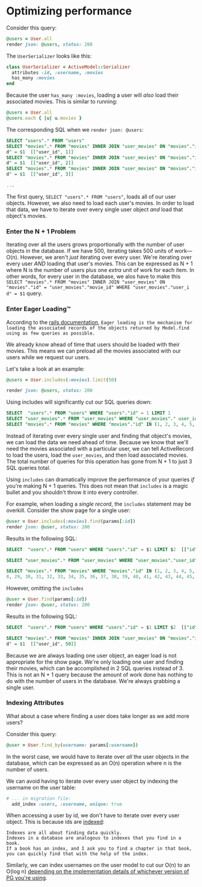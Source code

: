 # Optimizing performance

Consider this query:

```ruby
@users = User.all
render json: @users, status: 200
```

The `UserSerializer` looks like this:

```ruby
class UserSerializer < ActiveModel::Serializer
  attributes :id, :username, :movies
  has_many :movies
end
```

Because the user `has_many :movies`, loading a user will _also_ load their associated movies. This is similar to running:

```ruby
@users = User.all
@users.each { |u| u.movies }
```

The corresponding SQL when we `render json: @users`:

```sql
SELECT "users".* FROM "users"
SELECT "movies".* FROM "movies" INNER JOIN "user_movies" ON "movies"."id" = "user_movies"."movie_id" WHERE "user_movies"."user_i
d" = $1  [["user_id", 1]]
SELECT "movies".* FROM "movies" INNER JOIN "user_movies" ON "movies"."id" = "user_movies"."movie_id" WHERE "user_movies"."user_i
d" = $1  [["user_id", 2]]
SELECT "movies".* FROM "movies" INNER JOIN "user_movies" ON "movies"."id" = "user_movies"."movie_id" WHERE "user_movies"."user_i
d" = $1  [["user_id", 3]]

...
```

The first query, `SELECT "users".* FROM "users"`, loads all of our user objects. However, we also need to load each user's movies. In order to load that data, we have to iterate over every single user object _and_ load that object's movies.

### Enter the N + 1 Problem

Iterating over all the users grows proportionally with the number of user objects in the database. If we have 500, iterating takes 500 units of work––O(n). However, we aren't _just_ iterating over every user. We're iterating over every user _AND_ loading that user's movies. This can be expressed as N + 1 where N is the number of users plus one _extra_ unit of work for each item. In other words, for every user in the database, we alos have to make this `SELECT "movies".* FROM "movies" INNER JOIN "user_movies" ON "movies"."id" = "user_movies"."movie_id" WHERE "user_movies"."user_i d" = $1` query.

### Enter Eager Loading™️

According to the [rails documentation](http://guides.rubyonrails.org/active_record_querying.html#eager-loading-associations), `Eager loading is the mechanism for loading the associated records of the objects returned by Model.find using as few queries as possible.`

We already know ahead of time that users should be loaded with their movies. This means we can preload all the movies associated with our users while we request our users.

Let's take a look at an example:

```ruby
@users = User.includes(:movies).limit(50)

render json: @users, status: 200
```

Using includes will significantly cut our SQL queries down:

```sql
SELECT  "users".* FROM "users" WHERE "users"."id" = 1 LIMIT 1
SELECT "user_movies".* FROM "user_movies" WHERE "user_movies"." user_id" = 1
SELECT "movies".* FROM "movies" WHERE "movies"."id" IN (1, 2, 3, 4, 5, 6, 7.......)
```

Instead of iterating over every single user and finding that object's movies, we can load the data we need ahead of time. Because we know that we'll need the movies associated with a particular user, we can tell ActiveRecord to load the users, load the `user_movies`, and then load associated movies. The total number of queries for this operation has gone from N + 1 to just 3 SQL queries total.

Using `includes` can dramatically improve the performance of your queries _if_ you're making N + 1 queries. This does not mean that `includes` is a magic bullet and you shouldn't throw it into every controller.

For example, when loading a _single record_, the `includes` statement may be overkill. Consider the show page for a single user:

```ruby
@user = User.includes(:movies).find(params[:id])
render json: @user, status: 200
```

Results in the following SQL:

```sql
SELECT  "users".* FROM "users" WHERE "users"."id" = $1 LIMIT $2  [["id", 50], ["LIMIT", 1]]

SELECT "user_movies".* FROM "user_movies" WHERE "user_movies"."user_id" = 50

SELECT "movies".* FROM "movies" WHERE "movies"."id" IN (1, 2, 3, 4, 5, 6, 7, 8, 9, 10, 11, 12, 13, 14, 15, 16, 17, 18, 19, 20, 21, 22, 23, 24, 25, 26, 27, 2
8, 29, 30, 31, 32, 33, 34, 35, 36, 37, 38, 39, 40, 41, 42, 43, 44, 45, 46, 47, 48, 49, 50...
```

However, omitting the `includes`

```ruby
@user = User.find(params[:id])
render json: @user, status: 200
```

Results in the following SQL:

```sql
SELECT  "users".* FROM "users" WHERE "users"."id" = $1 LIMIT $2  [["id", 50], ["LIMIT", 1]]

SELECT "movies".* FROM "movies" INNER JOIN "user_movies" ON "movies"."id" = "user_movies"."movie_id" WHERE "user_movies"."user_i
d" = $1  [["user_id", 50]]
```

Because we are always loading one user object, an eager load is not appropriate for the show page. We're only loading one user and finding their movies, which can be accomplished in 2 SQL queries instead of 3. This is not an N + 1 query because the amount of work done has nothing to do with the number of users in the database. We're always grabbing a single user.

### Indexing Attributes

What about a case where finding a user does take longer as we add more users?

Consider this query:

```ruby
@user = User.find_by(username: params[:username])
```

In the worst case, we would have to iterate over _all_ the user objects in the database, which can be expressed as an O(n) operation where n is the number of users.

We can avoid having to iterate over every user object by indexing the username on the user table:

```ruby
# ... in migration file:
  add_index :users, :username, unique: true
```

When accessing a user by id, we don't have to iterate over every user object. This is because ids are [indexed](https://stackoverflow.com/questions/2955459/what-is-an-index-in-sql):

```
Indexes are all about finding data quickly.
Indexes in a database are analogous to indexes that you find in a book.
If a book has an index, and I ask you to find a chapter in that book, you can quickly find that with the help of the index.
```

Similarly, we can index usernames on the user model to cut our O(n) to an O(log n) [depending on the implementation details of whichever version of PG you're using](https://dba.stackexchange.com/questions/7375/is-there-any-index-with-o1-complexity-for-lookup-in-postgresql).

